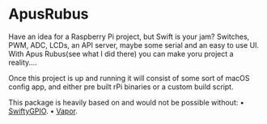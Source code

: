 # ApusRubus

Have an idea for a Raspberry Pi project, but Swift is your jam? Switches, PWM, ADC, LCDs, an API server, maybe some serial and an easy to use UI. With Apus Rubus(see what I did there) you can make yoru project a reality....

Once this project is up and running it will consist of some sort of macOS config app, and either pre built rPi binaries or a custom build script.

This package is heavily based on and would not be possible without:
• [SwiftyGPIO](https://github.com/uraimo/SwiftyGPIO).
• [Vapor](https://github.com/vapor/vapor).
